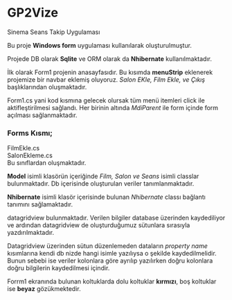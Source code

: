 # GP2Vize
Sinema Seans Takip Uygulaması


Bu proje **Windows form** uygulaması kullanılarak oluşturulmuştur. 

Projede DB olarak **Sqlite** ve ORM olarak da **Nhibernate** kullanılmaktadır.

İlk olarak Form1 projenin anasayfasıdır. Bu kısımda **menuStrip** eklenerek projemize bir navbar eklemiş oluyoruz. *Salon EKle, Film Ekle, ve Çıkış* başlıklarından oluşmaktadır. 

Form1.cs yani kod kısmına gelecek olursak tüm menü itemleri click ile aktifleştirilmesi sağlandı. Her birinin altında *MdiParent* ile form içinde form açılması sağlanmaktadır. 

### Forms Kısmı; <br/>
FilmEkle.cs <br/>
SalonEkleme.cs <br/>
Bu sınıflardan oluşmaktadır.

**Model** isimli klasörün içeriğinde *Film, Salon ve Seans* isimli classlar bulunmaktadır. Db içerisinde oluşturulan veriler tanımlanmaktadır.

**Nhibernate** isimli klasör içerisinde bulunan *Nhibernate* classı bağlantı tanımını sağlamaktadır.

datagridview bulunmaktadır. Verilen bilgiler database üzerinden kaydediliyor ve ardından datagridview de oluşturduğumuz sütunlara sırasıyla yazdırılmaktadır.

Datagridview üzerinden sütun düzenlemeden dataların *property name* kısımlarına kendi db nizde hangi isimle yazılıysa o şekilde kaydedilmelidir. Bunun sebebi ise veriler kolonlara göre ayrılıp yazılırken doğru kolonlara doğru bilgilerin kaydedilmesi içindir.

Forrm1 ekranında bulunan koltuklarda dolu koltuklar **kırmızı**, boş koltuklar ise **beyaz** gözükmektedir. 





